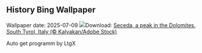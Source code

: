 ## History Bing Wallpaper
Wallpaper date: 2025-07-09
![](https://www.bing.com/th?id=OHR.SecedaPeak_EN-US0983713623_UHD.jpg&w=1000)Download: [Seceda, a peak in the Dolomites, South Tyrol, Italy (© Kalyakan/Adobe Stock)](https://www.bing.com/th?id=OHR.SecedaPeak_EN-US0983713623_UHD.jpg)

Auto get programm by LtgX
